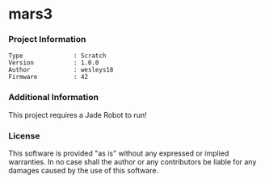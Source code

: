 mars3
================



### Project Information
```
Type              : Scratch
Version           : 1.0.0
Author            : wesleys18
Firmware          : 42
```

### Additional Information
This project requires a Jade Robot to run!

### License
This software is provided "as is" without any expressed or implied warranties.  In no case shall the author or any contributors be liable for any damages caused by the use of this software.

